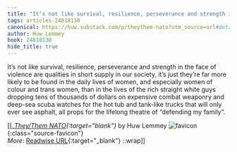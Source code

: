 ```yaml
---
title: "It’s not like survival, resilience, perseverance and strength in the ..."
tags: articles-24818130
canonical: https://huw.substack.com/p/theythem-nato?utm_source=url#details
author: Huw Lemmey
book: 24818130
hide_title: true
---
```


It’s not like survival, resilience, perseverance and strength in the face of violence are qualities in short supply in our society, it’s just they’re far more likely to be found in the daily lives of women, and especially women of colour and trans women, than in the lives of the rich straight white guys dropping tens of thousands of dollars on expensive combat weaponry and deep-sea scuba watches for the hot tub and tank-like trucks that will only ever see asphalt, all props for the lifelong theatre of “defending my family”.


[[<cite>_[They/Them NATO](https://huw.substack.com/p/theythem-nato?utm_source=url#details){:target="_blank"}_</cite> by Huw Lemmey ![favicon](https://s2.googleusercontent.com/s2/favicons?domain=huw.substack.com){:class="source-favicon"}<br>
_More_: [Readwise URL](https://readwise.io/open/483300779){:target="_blank"}
::wrap]]
